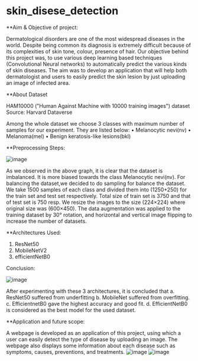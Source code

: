 # skin_disese_detection

**Aim & Objective of project:

Dermatological disorders are one of the most widespread diseases in the world.
Despite being common its diagnosis is extremely difficult because of its complexities of skin tone, colour, presence of hair.
Our objective behind this project was,  to use various deep learning based techniques (Convolutional Neural networks) to automatically predict the various kinds of skin diseases. 
The aim was to develop an application that will help both dermatologist and users to easily predict the skin lesion by just uploading an image of infected area. 


**About Dataset

HAM10000 ("Human Against Machine with 10000 training images") dataset
Source: Harvard Dataverse

Among the whole dataset we choose 3 classes with maximum number of samples for our experiment. They are listed below:
•	Melanocytic nevi(nv)
•	Melanoma(mel)
•	Benign keratosis-like lesions(bkl)


**Preprocessing Steps:

![image](https://user-images.githubusercontent.com/107847530/204496367-ea7ac6cd-3aef-40fd-9a6b-a3f7879035cb.png)


As we observed in the above graph, it is clear that the dataset is imbalanced. It is more biased towards the class Melanocytic nevi(nv). For balancing the dataset,we decided to do sampling for balance the dataset.
We take 1500 samples of each class and divided them into (1250+250) for the train set and test set respectively. Total size of train set is 3750 and that of test set is 750 resp.
We resize the images to the size (224×224) where original size was (600×450).
The data augmentation was applied to the training dataset by 30° rotation, and horizontal and vertical image flipping to increase the number of datasets.


**Architectures Used:
1. ResNet50
2. MobileNetV2
3. efficientNetB0

Conclusion:

   ![image](https://user-images.githubusercontent.com/107847530/204493238-965ba925-0a61-4612-b457-e03d376172a3.png)


After experimenting with these 3 architectures, it is concluded that 
a.	ResNet50 suffered from underfitting 
b.	MobileNet suffered from overfitting.
c.	EfficientnetB0 gave the highest accuracy and good fit.
d.	EfficientNetB0 is considered as the best model for the used dataset.

**Application and future scope:

A webpage is developed as an application of this project, using which a user can easily detect the type of disease by uploading an image. The webpage also displays some information about each disease such as symptoms, causes, preventions, and treatments.
![image](https://user-images.githubusercontent.com/107847530/204494972-204b1e06-4940-4381-8d68-eca3d154ce1d.png)
![image](https://user-images.githubusercontent.com/107847530/204495243-d4fa0821-7ae3-4299-84d7-ca308cc2c72c.png)




